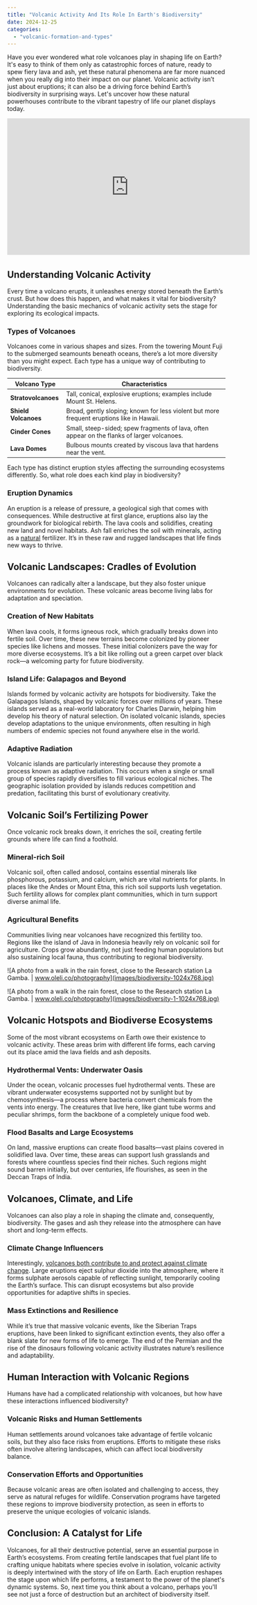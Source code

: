 ```yaml
---
title: "Volcanic Activity And Its Role In Earth's Biodiversity"
date: 2024-12-25
categories: 
  - "volcanic-formation-and-types"
---
```


Have you ever wondered what role volcanoes play in shaping life on Earth? It's easy to think of them only as catastrophic forces of nature, ready to spew fiery lava and ash, yet these natural phenomena are far more nuanced when you really dig into their impact on our planet. Volcanic activity isn’t just about eruptions; it can also be a driving force behind Earth’s biodiversity in surprising ways. Let's uncover how these natural powerhouses contribute to the vibrant tapestry of life our planet displays today.

<iframe width="560" height="315" src="https://www.youtube.com/embed/0SK-jYdEgfE" frameborder="0" allow="accelerometer; autoplay; encrypted-media; gyroscope; picture-in-picture" allowfullscreen></iframe>

  

## Understanding Volcanic Activity

Every time a volcano erupts, it unleashes energy stored beneath the Earth’s crust. But how does this happen, and what makes it vital for biodiversity? Understanding the basic mechanics of volcanic activity sets the stage for exploring its ecological impacts.

### Types of Volcanoes

Volcanoes come in various shapes and sizes. From the towering Mount Fuji to the submerged seamounts beneath oceans, there’s a lot more diversity than you might expect. Each type has a unique way of contributing to biodiversity.

| Volcano Type | Characteristics |
| --- | --- |
| **Stratovolcanoes** | Tall, conical, explosive eruptions; examples include Mount St. Helens. |
| **Shield Volcanoes** | Broad, gently sloping; known for less violent but more frequent eruptions like in Hawaii. |
| **Cinder Cones** | Small, steep-sided; spew fragments of lava, often appear on the flanks of larger volcanoes. |
| **Lava Domes** | Bulbous mounts created by viscous lava that hardens near the vent. |

Each type has distinct eruption styles affecting the surrounding ecosystems differently. So, what role does each kind play in biodiversity?

### Eruption Dynamics

An eruption is a release of pressure, a geological sigh that comes with consequences. While destructive at first glance, eruptions also lay the groundwork for biological rebirth. The lava cools and solidifies, creating new land and novel habitats. Ash fall enriches the soil with minerals, acting as a [natural](https://magmamatters.com/the-art-and-science-of-volcano-monitoring/ "The Art and Science of Volcano Monitoring") fertilizer. It’s in these raw and rugged landscapes that life finds new ways to thrive.

## Volcanic Landscapes: Cradles of Evolution

Volcanoes can radically alter a landscape, but they also foster unique environments for evolution. These volcanic areas become living labs for adaptation and speciation.

### Creation of New Habitats

When lava cools, it forms igneous rock, which gradually breaks down into fertile soil. Over time, these new terrains become colonized by pioneer species like lichens and mosses. These initial colonizers pave the way for more diverse ecosystems. It’s a bit like rolling out a green carpet over black rock—a welcoming party for future biodiversity.

### Island Life: Galapagos and Beyond

Islands formed by volcanic activity are hotspots for biodiversity. Take the Galapagos Islands, shaped by volcanic forces over millions of years. These islands served as a real-world laboratory for Charles Darwin, helping him develop his theory of natural selection. On isolated volcanic islands, species develop adaptations to the unique environments, often resulting in high numbers of endemic species not found anywhere else in the world.

### Adaptive Radiation

Volcanic islands are particularly interesting because they promote a process known as adaptive radiation. This occurs when a single or small group of species rapidly diversifies to fill various ecological niches. The geographic isolation provided by islands reduces competition and predation, facilitating this burst of evolutionary creativity.

## Volcanic Soil’s Fertilizing Power

Once volcanic rock breaks down, it enriches the soil, creating fertile grounds where life can find a foothold.

### Mineral-rich Soil

Volcanic soil, often called andosol, contains essential minerals like phosphorous, potassium, and calcium, which are vital nutrients for plants. In places like the Andes or Mount Etna, this rich soil supports lush vegetation. Such fertility allows for complex plant communities, which in turn support diverse animal life.

### Agricultural Benefits

Communities living near volcanoes have recognized this fertility too. Regions like the island of Java in Indonesia heavily rely on volcanic soil for agriculture. Crops grow abundantly, not just feeding human populations but also sustaining local fauna, thus contributing to regional biodiversity.

![A photo from a walk in the rain forest, close to the Research station La Gamba. | www.oleli.co/photography](images/biodiversity-1024x768.jpg)

![A photo from a walk in the rain forest, close to the Research station La Gamba. | www.oleli.co/photography](images/biodiversity-1-1024x768.jpg)

## Volcanic Hotspots and Biodiverse Ecosystems

Some of the most vibrant ecosystems on Earth owe their existence to volcanic activity. These areas brim with different life forms, each carving out its place amid the lava fields and ash deposits.

### Hydrothermal Vents: Underwater Oasis

Under the ocean, volcanic processes fuel hydrothermal vents. These are vibrant underwater ecosystems supported not by sunlight but by chemosynthesis—a process where bacteria convert chemicals from the vents into energy. The creatures that live here, like giant tube worms and peculiar shrimps, form the backbone of a completely unique food web.

### Flood Basalts and Large Ecosystems

On land, massive eruptions can create flood basalts—vast plains covered in solidified lava. Over time, these areas can support lush grasslands and forests where countless species find their niches. Such regions might sound barren initially, but over centuries, life flourishes, as seen in the Deccan Traps of India.

## Volcanoes, Climate, and Life

Volcanoes can also play a role in shaping the climate and, consequently, biodiversity. The gases and ash they release into the atmosphere can have short and long-term effects.

### Climate Change Influencers

Interestingly, [volcanoes both contribute to and protect against climate change](https://magmamatters.com/the-environmental-impact-of-volcanic-eruptions-2/ "The Environmental Impact of Volcanic Eruptions"). Large eruptions eject sulphur dioxide into the atmosphere, where it forms sulphate aerosols capable of reflecting sunlight, temporarily cooling the Earth’s surface. This can disrupt ecosystems but also provide opportunities for adaptive shifts in species.

### Mass Extinctions and Resilience

While it’s true that massive volcanic events, like the Siberian Traps eruptions, have been linked to significant extinction events, they also offer a blank slate for new forms of life to emerge. The end of the Permian and the rise of the dinosaurs following volcanic activity illustrates nature’s resilience and adaptability.

## Human Interaction with Volcanic Regions

Humans have had a complicated relationship with volcanoes, but how have these interactions influenced biodiversity?

### Volcanic Risks and Human Settlements

Human settlements around volcanoes take advantage of fertile volcanic soils, but they also face risks from eruptions. Efforts to mitigate these risks often involve altering landscapes, which can affect local biodiversity balance.

### Conservation Efforts and Opportunities

Because volcanic areas are often isolated and challenging to access, they serve as natural refuges for wildlife. Conservation programs have targeted these regions to improve biodiversity protection, as seen in efforts to preserve the unique ecologies of volcanic islands.

## Conclusion: A Catalyst for Life

Volcanoes, for all their destructive potential, serve an essential purpose in Earth’s ecosystems. From creating fertile landscapes that fuel plant life to crafting unique habitats where species evolve in isolation, volcanic activity is deeply intertwined with the story of life on Earth. Each eruption reshapes the stage upon which life performs, a testament to the power of the planet's dynamic systems. So, next time you think about a volcano, perhaps you'll see not just a force of destruction but an architect of biodiversity itself.
